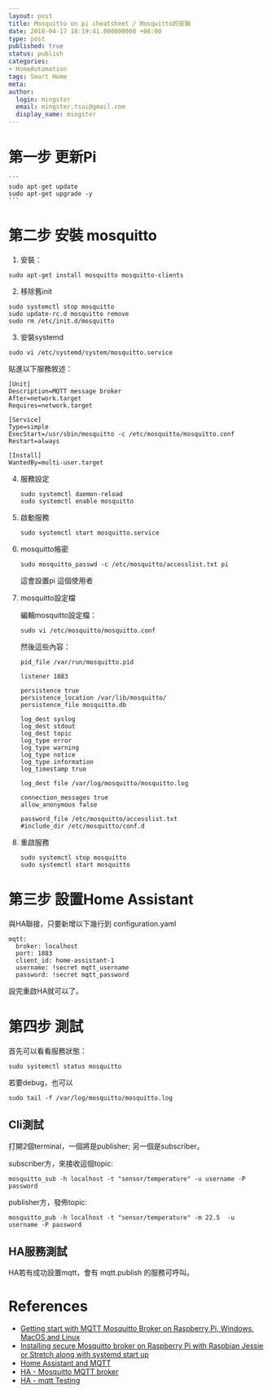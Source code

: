 ```yaml
---
layout: post
title: Mosquitto on pi cheatsheet / Mosquitto的安裝
date: 2018-04-17 18:19:41.000000000 +08:00
type: post
published: true
status: publish
categories:
- HomeAutomation
tags: Smart Home
meta:
author:
  login: mingster
  email: mingster.tsai@gmail.com
  display_name: mingster
---
```

# 第一步 更新Pi
	```
	sudo apt-get update
	sudo apt-get upgrade -y
	```

# 第二步 安裝 mosquitto

1. 安裝：

  ```
  sudo apt-get install mosquitto mosquitto-clients
  ```

2. 移除舊init

  ```
  sudo systemctl stop mosquitto
  sudo update-rc.d mosquitto remove
  sudo rm /etc/init.d/mosquitto
  ```

3. 安裝systemd

  ```
  sudo vi /etc/systemd/system/mosquitto.service
  ```

  貼進以下服務敘述：

  ```
  [Unit]
  Description=MQTT message broker
  After=network.target
  Requires=network.target

  [Service]
  Type=simple
  ExecStart=/usr/sbin/mosquitto -c /etc/mosquitto/mosquitto.conf
  Restart=always

  [Install]
  WantedBy=multi-user.target
  ```

4. 服務設定

	```
	sudo systemctl daemon-reload
	sudo systemctl enable mosquitto
	```

5. 啟動服務

	```
	sudo systemctl start mosquitto.service
	```

6. mosquitto帳密

	```
	sudo mosquitto_passwd -c /etc/mosquitto/accesslist.txt pi
	```
	這會設置pi 這個使用者

7. mosquitto設定檔

	編輯mosquitto設定檔：

	```
	sudo vi /etc/mosquitto/mosquitto.conf
	```

	然後這些內容：
	
	```
	pid_file /var/run/mosquitto.pid
	
	listener 1883
	
	persistence true
	persistence_location /var/lib/mosquitto/
	persistence_file mosquitto.db
	
	log_dest syslog
	log_dest stdout
	log_dest topic
	log_type error
	log_type warning
	log_type notice
	log_type information
	log_timestamp true
	
	log_dest file /var/log/mosquitto/mosquitto.log
	
	connection_messages true
	allow_anonymous false
	
	password_file /etc/mosquitto/accesslist.txt
	#include_dir /etc/mosquitto/conf.d
	```
	
8. 重啟服務

	```
	sudo systemctl stop mosquitto
	sudo systemctl start mosquitto
	```


# 第三步 設置Home Assistant
與HA聯接，只要新增以下幾行到 configuration.yaml

```
mqtt:
  broker: localhost
  port: 1883
  client_id: home-assistant-1
  username: !secret mqtt_username
  password: !secret mqtt_password
```

設完重啟HA就可以了。

# 第四步 測試
首先可以看看服務狀態：

```
sudo systemctl status mosquitto
```

若要debug，也可以
```
sudo tail -f /var/log/mosquitto/mosquitto.log
```

## Cli測試
打開2個terminal，一個將是publisher; 另一個是subscriber。

subscriber方，來接收這個topic:

```
mosquitto_sub -h localhost -t "sensor/temperature" -u username -P password
```

publisher方，發佈topic:

```
mosquitto_pub -h localhost -t "sensor/temperature" -m 22.5  -u username -P password
```

## HA服務測試
HA若有成功設置mqtt，會有 mqtt.publish 的服務可呼叫。




# References
- [Getting start with MQTT Mosquitto Broker on Raspberry Pi, Windows, MacOS and Linux](https://diyprojects.io/mqtt-mosquitto-communicating-connected-objects-iot/#.WtxWQC-B2ls)
- [Installing secure Mosquitto broker on Raspberry Pi with Raspbian Jessie or Stretch along with systemd start up](https://hobbytronics.pk/installing-mosquitto-broker-on-raspberry-pi/)
- [Home Assistant and MQTT](https://swabbster.wordpress.com/2017/06/19/home-assistant-and-mqtt/)
- [HA - Mosquitto MQTT broker](https://www.home-assistant.io/addons/mosquitto/)
- [HA - mqtt Testing](https://www.home-assistant.io/docs/mqtt/testing/)
